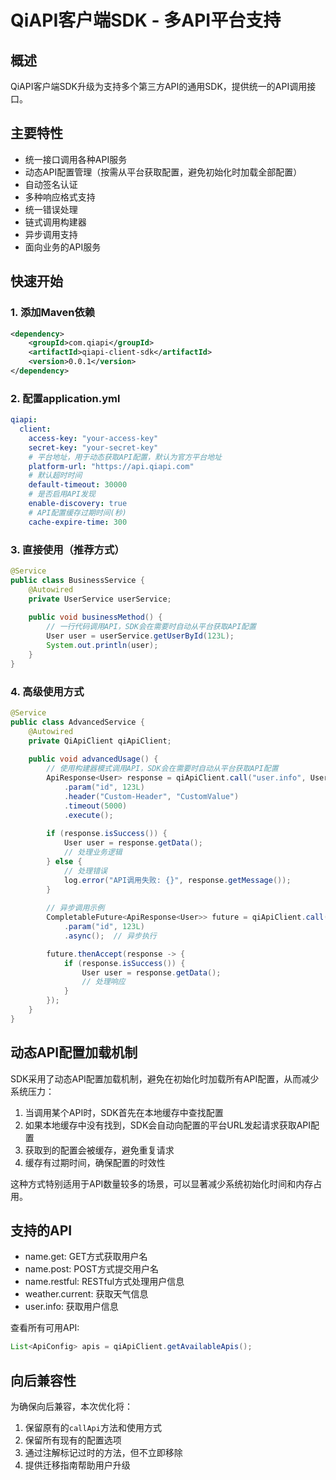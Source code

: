 # QiAPI客户端SDK - 多API平台支持

## 概述
QiAPI客户端SDK升级为支持多个第三方API的通用SDK，提供统一的API调用接口。

## 主要特性
- 统一接口调用各种API服务
- 动态API配置管理（按需从平台获取配置，避免初始化时加载全部配置）
- 自动签名认证
- 多种响应格式支持
- 统一错误处理
- 链式调用构建器
- 异步调用支持
- 面向业务的API服务

## 快速开始

### 1. 添加Maven依赖
```xml
<dependency>
    <groupId>com.qiapi</groupId>
    <artifactId>qiapi-client-sdk</artifactId>
    <version>0.0.1</version>
</dependency>
```

### 2. 配置application.yml
```yaml
qiapi:
  client:
    access-key: "your-access-key"
    secret-key: "your-secret-key"
    # 平台地址，用于动态获取API配置，默认为官方平台地址
    platform-url: "https://api.qiapi.com"
    # 默认超时时间
    default-timeout: 30000
    # 是否启用API发现
    enable-discovery: true
    # API配置缓存过期时间(秒)
    cache-expire-time: 300
```

### 3. 直接使用（推荐方式）
```java
@Service
public class BusinessService {
    @Autowired
    private UserService userService;
    
    public void businessMethod() {
        // 一行代码调用API，SDK会在需要时自动从平台获取API配置
        User user = userService.getUserById(123L);
        System.out.println(user);
    }
}
```

### 4. 高级使用方式
```java
@Service
public class AdvancedService {
    @Autowired
    private QiApiClient qiApiClient;
    
    public void advancedUsage() {
        // 使用构建器模式调用API，SDK会在需要时自动从平台获取API配置
        ApiResponse<User> response = qiApiClient.call("user.info", User.class)
            .param("id", 123L)
            .header("Custom-Header", "CustomValue")
            .timeout(5000)
            .execute();
            
        if (response.isSuccess()) {
            User user = response.getData();
            // 处理业务逻辑
        } else {
            // 处理错误
            log.error("API调用失败: {}", response.getMessage());
        }
        
        // 异步调用示例
        CompletableFuture<ApiResponse<User>> future = qiApiClient.call("user.info", User.class)
            .param("id", 123L)
            .async();  // 异步执行

        future.thenAccept(response -> {
            if (response.isSuccess()) {
                User user = response.getData();
                // 处理响应
            }
        });
    }
}
```

## 动态API配置加载机制

SDK采用了动态API配置加载机制，避免在初始化时加载所有API配置，从而减少系统压力：

1. 当调用某个API时，SDK首先在本地缓存中查找配置
2. 如果本地缓存中没有找到，SDK会自动向配置的平台URL发起请求获取API配置
3. 获取到的配置会被缓存，避免重复请求
4. 缓存有过期时间，确保配置的时效性

这种方式特别适用于API数量较多的场景，可以显著减少系统初始化时间和内存占用。

## 支持的API
- name.get: GET方式获取用户名
- name.post: POST方式提交用户名  
- name.restful: RESTful方式处理用户信息
- weather.current: 获取天气信息
- user.info: 获取用户信息

查看所有可用API:
```java
List<ApiConfig> apis = qiApiClient.getAvailableApis();
```

## 向后兼容性
为确保向后兼容，本次优化将：
1. 保留原有的`callApi`方法和使用方式
2. 保留所有现有的配置选项
3. 通过注解标记过时的方法，但不立即移除
4. 提供迁移指南帮助用户升级